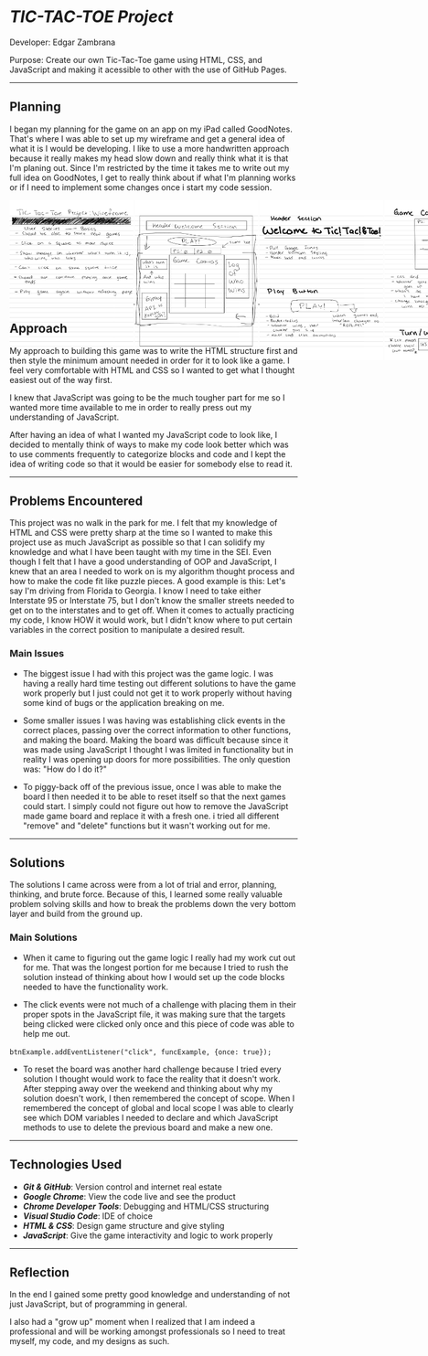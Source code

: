 # *TIC-TAC-TOE Project*
Developer: Edgar Zambrana


Purpose: Create our own Tic-Tac-Toe game using HTML, CSS, and JavaScript and making it acessible to other with the use of GitHub Pages.
<br>

---
## Planning
I began my planning for the game on an app on my iPad called GoodNotes. That's where I was able to set up my wireframe and get a general idea of what it is I would be developing. I like to use a more handwritten approach because it really makes my head slow down and really think what it is that I'm planing out. Since I'm restricted by the time it takes me to write out my full idea on GoodNotes, I get to really think about if what I'm planning works or if I need to implement some changes once i start my code session.

<div style="width: 100%; height: 12em; display: flex;">
<img src="./Images/Wireframe-1.jpg"
     alt="Wireframe Image One"
     style="float: left; height: 20em; height: 20em; margin-right: 2px" />
<img src="./Images/Wireframe-2.jpg"
     alt="Wireframe Image One"
     style="float: left; height: 20em; height: 20em; margin-right: 2px" />
<img src="./Images/Wireframe-3.jpg"
     alt="Wireframe Image One"
     style="float: left; height: 20em; height: 20em; margin-right: 2px" />
<img src="./Images/Wireframe-4.jpg"
     alt="Wireframe Image One"
     style="float: left; height: 20em; height: 20em; margin-right: 2px" />
<img src="./Images/Wireframe-5.jpg"
     alt="Wireframe Image One"
     style="float: left; height: 20em; height: 20em; margin-right: 2px" />
<img src="./Images/Wireframe-6.jpg"
     alt="Wireframe Image One"
     style="float: left; height: 20em; height: 20em; margin-right: 2px" />
</div>

---
## Approach
My approach to building this game was to write the HTML structure first and then style the minimum amount needed in order for it to look like a game. I feel very comfortable with HTML and CSS so I wanted to get what I thought easiest out of the way first. 

I knew that JavaScript was going to be the much tougher part for me so I wanted more time available to me in order to really press out my understanding of JavaScript.

After having an idea of what I wanted my JavaScript code to look like, I decided to mentally think of ways to make my code look better which was to use comments frequently to categorize blocks and code and I kept the idea of writing code so that it would be easier for somebody else to read it.

---
## Problems Encountered
This project was no walk in the park for me. I felt that my knowledge of HTML and CSS were pretty sharp at the time so I wanted to make this project use as much JavaScript as possible so that I can solidify my knowledge and what I have been taught with my time in the SEI. Even though I felt that I have a good understanding of OOP and JavaScript, I knew that an area I needed to work on is my algorithm thought process and how to make the code fit like puzzle pieces. A good example is this: Let's say I'm driving from Florida to Georgia. I know I need to take either Interstate 95 or Interstate 75, but I don't know the smaller streets needed to get on to the interstates and to get off. When it comes to actually practicing my code, I know HOW it would work, but I didn't know where to put certain variables in the correct position to manipulate a desired result. 

### Main Issues
* The biggest issue I had with this project was the game logic. I was having a really hard time testing out different solutions to have the game work properly but I just could not get it to work properly without having some kind of bugs or the application breaking on me.

* Some smaller issues I was having was establishing click events in the correct places, passing over the correct information to other functions, and making the board. Making the board was difficult because since it was made using JavaScript I thought I was limited in functionality but in reality I was opening up doors for more possibilities. The only question was: "How do I do it?"

* To piggy-back off of the previous issue, once I was able to make the board I then needed it to be able to reset itself so that the next games could start. I simply could not figure out how to remove the JavaScript made game board and replace it with a fresh one. i tried all different "remove" and "delete" functions but it wasn't working out for me.

---
## Solutions
The solutions I came across were from a lot of trial and error, planning, thinking, and brute force. Because of this, I learned some really valuable problem solving skills and how to break the problems down the very bottom layer and build from the ground up.
### Main Solutions
* When it came to figuring out the game logic I really had my work cut out for me. That was the longest portion for me because I tried to rush the solution instead of thinking about how I would set up the code blocks needed to have the functionality work.

* The click events were not much of a challenge with placing them in their proper spots in the JavaScript file, it was making sure that the targets being clicked were clicked only once and this piece of code was able to help me out. 

``
btnExample.addEventListener("click", funcExample, {once: true});
``

* To reset the board was another hard challenge because I tried every solution I thought would work to face the reality that it doesn't work. After stepping away over the weekend and thinking about why my solution doesn't work, I then remembered the concept of scope. When I remembered the concept of global and local scope I was able to clearly see which DOM variables I needed to declare and which JavaScript methods to use to delete the previous board and make a new one.

---

## Technologies Used
* ***Git & GitHub***: Version control and internet real estate
* ***Google Chrome***: View the code live and see the product
* ***Chrome Developer Tools***: Debugging and HTML/CSS structuring
* ***Visual Studio Code***: IDE of choice
* ***HTML & CSS***: Design game structure and give styling
* ***JavaScript***: Give the game interactivity and logic to work properly

---
## Reflection
In the end I gained some pretty good knowledge and understanding of not just JavaScript, but of programming in general.

I also had a "grow up" moment when I realized that I am indeed a professional and will be working amongst professionals so I need to treat myself, my code, and my designs as such. 